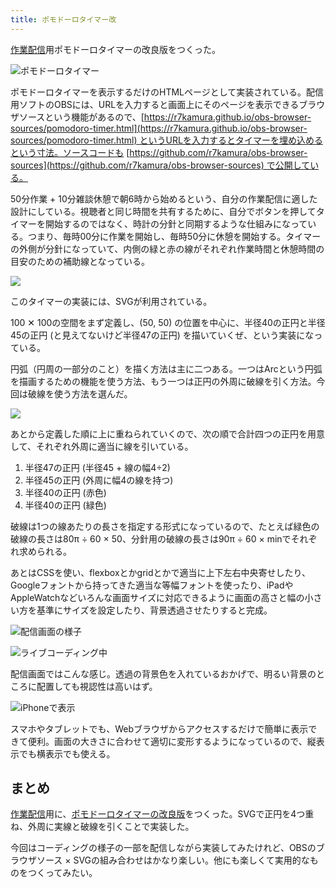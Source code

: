 ```yaml
---
title: ポモドーロタイマー改
---
```

[作業配信](https://www.youtube.com/c/r7kamura)用ポモドーロタイマーの改良版をつくった。

![](https://lh3.googleusercontent.com/docs/AG8NV2YB4vZruSyigufECORGfhit47TBziGqONAi4iQntttwczhbRa0UOpMjSS0g4mfcQwaqZlHWXAa24V_8V0BgMS68Br8PbE6L3-kQg2e2tEevoIELiAO4ZLiVe4DVJgBsriP1UukJOs2XqsWIXe_Jgy-rPmTBuYFyC1DZNgkiPxis-ndeNAPiRTjtzBQKa1wScd_PLFrbw6MWbjUdm1XB_IDzV6fjafBW2DKBio-49zBApquNNUtfmcsZgeqxFi0RYKe3iaoWCczDXqtNiT_ZFcGKJIHOG0CydXE89ebFGoooPue1o2LQF5cGc899UpNGOdlP3Ll31lL_4usjes3KjPOt2Gh1jRbFbuwWu5PduEp89DqYJNxBmhdBxwgengs1O2Ke6IXQzi-BEbetmq5jtsLw7N467uNpB7amP6dpFf_9i_qvjJtap_ktRV_kB3O43VD1c0xPuNtE0d9mw7-y7zG3hlZRtBjRyD4wyQdPcgoqnl2TDmNgUGEkXvJkwFp-wPxwPnh8cBhh7merKN9QDqe0eyu7wKw5IVGMq8S1jhSyXithUYe5HW7xyJz0eix4GZdi1SAiqcROByxJUC_DrAT8lzA7QYcjNYeqRNWI4LqFG98f_eipOGmO9DZm39I2BAwPawSFuaOpyoJiqrx0HwGj3PG_WAaQ2JDOJjUeQzYSseVgbBITGy1LaJCspzNYeWHYS6KQit-7I_3Zb1fDLRhcAp-YRe5hyIdovlgqjmnE3Y7eWgZFprrS3R68c2DWcLvPV94V1Ihu2xyacmBvfIDKMWAsHD8q2nPmD3JN5L5iQEt15gyJTgei40f2kBHsrPbRe5Jeo6k34BKXnkm647c_cidHIHapmgzqTWfqquvv34ZKXMeLf4F-j-AGftVh4-Xm4QXYEGonzIdRyenkKIXQMgyFkurHTVSLa7ZmUdYN7ikwcz_Jce6tStFGOGiW_Dk0RxmuCka_php3BjN1l51THC2N74vLMyYPIHG27d27isxNcqnPi0T1qKKlAFhrL1ANcWD1J2pdrjC05DZE135OQCTXYknk1D9e1tAgqcMWFs3fKrmj3zBuGK_1QOXaFo7C2xf02AGmjh9O-yEyJH2PktEL4SWSRcRks7Z4XBJePlPYGVEwNjNqhnGPczjprWXbLllQAQzN152cRyTqdPfT9iwYsDlF3jCwFxTnylpoZldOBhjxfNwJud8JJ1X-LdLmSJcJkOVg9bK1FgjwkHpS7uPC0PkGMQjZK-GQ4VfyirYdcw "ポモドーロタイマー")

ポモドーロタイマーを表示するだけのHTMLページとして実装されている。配信用ソフトのOBSには、URLを入力すると画面上にそのページを表示できるブラウザソースという機能があるので、[https://r7kamura.github.io/obs-browser-sources/pomodoro-timer.html](https://r7kamura.github.io/obs-browser-sources/pomodoro-timer.html) というURLを入力するとタイマーを埋め込めるという寸法。ソースコードも [https://github.com/r7kamura/obs-browser-sources](https://github.com/r7kamura/obs-browser-sources) で公開している。

50分作業 + 10分雑談休憩で朝6時から始めるという、自分の作業配信に適した設計にしている。視聴者と同じ時間を共有するために、自分でボタンを押してタイマーを開始するのではなく、時計の分針と同期するような仕組みになっている。つまり、毎時00分に作業を開始し、毎時50分に休憩を開始する。タイマーの外側が分針になっていて、内側の緑と赤の線がそれぞれ作業時間と休憩時間の目安のための補助線となっている。

![](https://lh3.googleusercontent.com/docs/AG8NV2bO-2rgX8Rdi0VaZZ7fO8Rrg5Y-PuYdxlG1K6h_f5zANqUuXN7fGyFnneCyfmO1_D7f8N8ZB2T2ZzoK-u5AEHneZ5UBLreFm4_I7RwHHesTHGkYS_4sRLKjET3U56K1gzSCW715mVg7Sa-N5M9GfEeW0pYlRC7GIaMh0OpuzoLBuC184oa92FyZ1I8hLEBM-8sMCznVyxl5bQnh9CcRFlF8VnftYju-HK6Dsxk8Dvon-oq8uCgkZsWJYXpbbU7H3r8m8iDrlk7wIDwi1qsgfMKg70EAr14uJjDyon6hB14hvHjZ7495TjJiJRIlrb72PfjUFEfIl1AlbQQy0NTPlsGYcj1uXfHCBt3MWznc-Jqdo0T3NhxYUBHoBsp310EVjvPGLLkIzqv2gQ6-ubdjfPsf9FLMxqQe5RQHchb12zyp3bkVNtITlhOfTxhM5TIwFQUEkAcU-iU0sSVldgWaxYwsZqr9mse5ntFtrPJLf-4HgHFtHfAQ0F_3ZWOSvKl1CIJwfAUV5eSJTnOeF-LeMOHjv8AdrKkMEvdbWhoF5CseWIsUbP-hPUIx8j4Jqx-POeGKzokia3mIuO1AjR4U3DIES6xeT9j7ntgJD51LNbW0exYlSw7rx55My8E0ZjAk-RJqyob_6zGkRQbfUMcr3AtNXiNajYod12REauuA5BoxxN7u5gjwfy9Nnjz1QfRgizY4F-WBfQK7Lqly0ZSXQcmbZvqshYKrmda_5CStGIaEWdOK3mC_0RUpfq1hnPvrHDxhUaAh4GFAk__v6gXJTuSppZMjTZDcr_yK3Lt1_mY5tMDlTaTdzI9cnjQWKp-pEAHzdJm85Ky_8IRPdwduGnPcmxYVV-RSkZX67TZJuVoMW0Sz8l27DiHikbsvwsZDDnm_exMkulmw3YorN83m8DHEt--oBajQ5ucRdY6NAJ7lvjdeRejdO-uQJxzXRKE_o_X6xbADDdh22s3_spNe0HzVDR3CUE0Farz5oyeCWZh17fRXmOA3GLQAisrlEjEC7liegz4LJMDnoCxxDVBmlXomRQQEfHq6FHcImtRNuEOjK2TliVuhb-y_AVUSc65CbXAhNpiKN6Our9WBWltZ35CtO9eGlR3IZUvqLVNnbKOj1O_b3mJ0Zdw0rOW-agPU1RX706zAdOvGmKyznXJGjVNwqQjxeNt8HtbEeW1TErLU8vNboPW6mH_xoOkv-Cqt0nbl6A-BFlJaeLFwpbPozDl1OvZsQv11anhNgyztrBRfsPJmew)

このタイマーの実装には、SVGが利用されている。

100 ✕ 100の空間をまず定義し、(50, 50) の位置を中心に、半径40の正円と半径45の正円 (と見えてないけど半径47の正円) を描いていくぜ、という実装になっている。

円弧（円周の一部分のこと）を描く方法は主に二つある。一つはArcという円弧を描画するための機能を使う方法、もう一つは正円の外周に破線を引く方法。今回は破線を使う方法を選んだ。

![](https://lh3.googleusercontent.com/docs/AG8NV2YLGR4RC0iUX-j3Umfh1mgQHHYAoLfHjuplx4IjPqGWLhaaxyFiSsa9AjbNVgO9Nw49bHQb3aTdhmlwMafCVn9We-2nPVkZxAfzG9wDXXzc00HVJOjnKR5AyD3mreYWT_J_xLMjipL1IHyv5IlNLywWS5IEtwRDw-QKl0wrugAAOHLnpsgXNMFjnjXvlesGR9WWZi_V7pWYabYmWTBq6eDY3dfM4lj8rxNCvZNLfBN_rFfDG9dtLNHh1JjADKY6EQFv-HytQeZrROhzRZVfbXJM-e_pyn6LGk0f6ASHmVDTn7oZx1aaHCTOl5cSDcPWLBo3-L0LrabUYubm-5Gn5xzbtaRScsjUWDU9mC8dcDgogRyXQQqU3xsc6_6NkvdV87bjpLI2xm-SxkEilRXrzzCDLTxU8DjMTX_PFsyw3STrzK8_FM-ao8u-mTgOi0lqZbCRJ0o-LrwX3st1cTQ8UGTo85LNtBvq3JvedFSwDVWjtieK-SfTLN1oUXUS33Q36RhPDobfvsr9Kmk49ZudYPvy1lpB0RwV27ncuZjCwD6h2SPFjN0vceqJC331a0yo8aAxu9DTdJZsJCIi5sHC_w6PPLYWDzZxTWQJglzLkWUEFNm5LW5dyRIL0OPVsWFDQVclxNpv-M6kstZIWD2r-SSDvOtBvSUDFtWpgpEsieon9DpO4Z2x9oiPKq0Smy8V7JdXVyj5-unb0xWzO_hkONhkKxkT7q2Uj4pCcT1k-E37l2-HsXe-nHYLAD2jnkjHv33CJ-D5TT1RA9jMTKLvqUflGTpbtjm7HU28hcb3LlfLSoaX779eCYY3PppZXhCIE375FS6y29WUbBvbHrJyptqzxXt40ooT2wjffhKk-eeg7x1mVAx64wQm1Ms5KfZGk0arNk587Tk_OdmNYly3DtKv-ZcnYWM1PtS-YnPG63GSbrtAYTrZVvhXZtTnPHc4xTEuoZxCFjdix36vdju7MXNvapgqMSCPo3UFHX0MBQYusiXQnY_jgUdn-p8hRKSnCXCyP-VvAyigNB2ute9-E2_cTBNW3Vtk1umxkGXRQoi397ec0nqbHsT5-rCbvRpSwMCDKDcIqwXJ3_j8pL8-7ODdo3V5lkFFNW2iRD2YXMO0N6DkwE3J83BZWGuT-Gf3yAuWcP1ELV21Rb7NaW58_kyd0GVzDW5b7rw4ZmMF5Onn_frUX-MDHvV27Ga5mmc6Imlk7p9jY9HnL1ImUgtgI313EjUOZswiq-Pfr_N0QoA630EICg)

あとから定義した順に上に重ねられていくので、次の順で合計四つの正円を用意して、それぞれ外周に適当に線を引いている。

1.  半径47の正円 (半径45 + 線の幅4÷2)
2.  半径45の正円 (外周に幅4の線を持つ)
3.  半径40の正円 (赤色)
4.  半径40の正円 (緑色)

破線は1つの線あたりの長さを指定する形式になっているので、たとえば緑色の破線の長さは80π ÷ 60 × 50、分針用の破線の長さは90π ÷ 60 × minでそれぞれ求められる。

あとはCSSを使い、flexboxとかgridとかで適当に上下左右中央寄せしたり、Googleフォントから持ってきた適当な等幅フォントを使ったり、iPadやAppleWatchなどいろんな画面サイズに対応できるように画面の高さと幅の小さい方を基準にサイズを設定したり、背景透過させたりすると完成。

![](https://lh3.googleusercontent.com/docs/AG8NV2acufh6XsFM4wUbEGeGuWTqXRIlqdwgSrxvrzC_pMGS60dtUahr0ZSUscr1qM3Z5-RB70GnBjk9FzD6IOF0ydPpb4e2qWeOtXY7nMsQvzYIc3QIsyMJPSxn6n4UnIiDcYqG1gB8WALvdJIK2sYcmCmsIUjJFZjQM678SjrfyZJ_2XyBRvUdgsESPu5QVmM0zMi80z5-SVgcsubtdxdSr2kTRCZwe1Piq1vaH2octSK0ySllG22Cak8vaXW5oq7Y4OCfM8jpsVykeGAyh3lUopihAwuzGMISyLKGmaRzjrlUm4K4DVr69Hjthawf97Rz0pOGPh_AgOCxwt9OnqSv2TeZ2MHa15o5UANHeAUhOpzQK2X1V_DmbL0DYNulO_oe6Aq2MidPjdOAeK5esFLhBg-L68iGcNrx355ROG_8zT10_nBP7Ksl9rYEA-15rBX7apSGC3ic0ejHIw-FCLtdhqgk0Y19UM3-NjUYsclmzFCrfn5TCo9xNTHUOBM3jzaWWFKyzOQyZdKpzTjCZeWU4ozPbK1NRgMTeoNVtM3C2E5Zr2E0YGh6HPVFNXF-CozQVOzWBPIqbywK7s78JhLtCJZDe9L83x4dMWLTcx4hYhY4aW2FB90mp6V_PCnq7l1qY5ljNLdFK0gzEGCsUwHSz_9Ko7RH120SgP-9wTHPd12Shr0kka1dBxCbn-F2VlLtYCr28HPeAAtudkAB4Lx5qSwNaA0T2hVzaIm8jnfI_ju6u8T-1e3ibes5vw_QE0CDfXUHH1prL3BMgfiyTRkBF61qfp2eNjApbERaE95IAprGJqpcEnayaHqSLLxe5KdgWbQ6aHAWyqLwtM-GVSJtwg5BRxE-jL1bO0926lDXZTxHHnrb9k9fCOZusLrl2r9dl0u2n7N0IDzrL0KuwamxJQ9dp89VfVsQHJ4_yG8Tlo5pLOoF8OlD11zmM_WbXvR2VKVQz-1FuBZgNAeQ2E7MTsRSu8n-URWpsqlIzgBfhAHsD7Z3xjpKJYdaNdaz4fFbNdVa44qqeA7-05p5bPy6QB_e6UTuudPtmmCgEfOiUc_5FkqPw0DOfItYbdxYR_cpmkZZvONRQtc5XVpXsnAavd0viMB3ISJDrxaZ-q8Fj06_7zyYx_UBeOaUnln9qpF16_k-2PNcKbIZN5W-dyfUZSBC9QoY1z7XqnVkaJoIebjnc8sreQUsU2WYZ493qElP39KLo9FUXhSE9OPzm8isBrBnVEcAW0_VBvFWrn2tB1dGi98gLA "配信画面の様子")

![](https://lh3.googleusercontent.com/docs/AG8NV2a9_rtC-cRhVTQpgfV1raHUy7Y_Odsb2Bn1NuQyEPvnafRgEI5bEuGMk17Xav3hW_3mRMyUNmmrMZYORMU3uvB8QsjNMl2rAxeKe8hIkY-FlTfNV801kn7IcUecSrs8Y-gbxbuZ88N0tOCXncWIPXmwg0pJSnPBCSLCneyEHg75IW8rrL5l1Mr7Hcf4t6rhR8UvJa7NGfSK9zjrp-vMw1wFMv8BLqcQFCEPWDeCkjswTud8LSE2H201BoUylOAdOs2FT_fGDp3HFacRCOm4NZJI6H-JcmgYQ-sq3MBrFF1uqczK_xqG3yDuNBtEcFwYS0lFPNjzRZJDKZP4-vnu2NTHWWGoiQCKzgDch37wq8Ym6_dSFu2xcW8KCud4iPLvh36wN0JOSgQS6cTN9szxRCaGj8rkY80rqZ7qUwNGn5DAFdgpXl0J-QzVLoSFiA-gIz_asKkHLDgeRXuiv5nVPY-AUMGfsa9BdJlI7SS7FKEmQipNDncSGtoswULR1PBM1OOIBSzViRuWVFPFDR6n9LrwuhgCToL9Wftt1wu8BIRsomNOiGgB7bghrpB_NG8Mw2vBUyO8l7zpKO7_f4WidRTMjHXHhh4dOc8Hy6ouuavm31Kj9XyBZUMnj3P3tq4mMyzl1X84X_UdsXSnI6upe_LmH_RTWgEfkNgFGn2GNw3m-BB8W9FhVNc34kHMgFRl3e-gs_CGpBM-9E3-0Be2I486BlQlUVx71VeMZO1UctehmDw51ByQp5ajTyqKmca0ljh7X_AAwWTZxDKecP631m9WBnj4aOuHH6bqVsWO7Yv-9Q8yOCHcIXnIN24yrYdhxzm4MfSG7mDroojzIOO-xKs79zFJXa2Nh8WPc7cEpl5xitYu7V7ElEgJImrGi0eWSh3lx78_2hu3T1bpSSRLfBKUgzkj0en3W7N70Q7ZdVpNvFWGP_N-TELwWPAk7lMyYIQFV-hK1JUw-VIZ4ao3BGJrJV4vRwwj88xIromjahZkA9UWWHos3en4IuDvZCTuXIitLOxofXdBMU1mkDoKqlpQm4X8dq9l6S2oFj68C6ANq5tMn_562Z3JtEIUh0RtPMFFct5qaQ9MfwEzXGGkbWw6AjiG_vSRF1EFuz4d08h8pbh9Jb5vAc3-n15aoaiQwUDyeDEITYU9HMTS45c4mgASlW1JTGcwo9FP6rL_DeLC-u0x-DcEiOiEGNZDYPiwSRBPRLcFT4P0mi56y7E94uECi1sK4yHj9VIaehCG7XEpYuGokg "ライブコーディング中")

配信画面ではこんな感じ。透過の背景色を入れているおかげで、明るい背景のところに配置しても視認性は高いはず。

![](https://lh3.googleusercontent.com/docs/AG8NV2Yj41RierYoai4ULRc6cwhg9NfQvZSTo1OmbbgwzF5_LSNAVJFMLGbxIQ-kbArAlWVrIZXcxNVBw8Bs5-6xp8DJdq42EDF2F39t658y79Wi_pVhzR4UTvBnvUF93Iq-TvLIcE5wZVNKnNuFmEEfy-LqHjzXec92kO0halLxtJ-Ylq2RZHRjnzN8sc677FXPO29YP1Hu7BRzw3EnKqmCYroPwaEkmBICZloLoytLUPUoB331XHYo4EIoWkNCWAD7cH-JOs_UNIS9gQZ08jIQmUU0EDZfdOmFiUYkWMDDvlBGhf-iQy0lTkZgmNgHNJMrE8zO6ndvDeZntZAwhiFpaq7bz73fsp_9umzfI4kwot5qV-rFQAWImSwyurY_PHTkCgpsZ3EBLVVQjyxYoIwGmm7nlwE4nycMiK4xFEHPiIxbes8jrr-Awm0oavWBuA0BX0pctOYJnDz1hWjfSGn1OuEv5QZg0X4Unu_ZsnvATSU1xn870myOsZqwzBFbBeExZ26MTUtMMB6xQY-67yf7BY6FU84-7QxRyPt06pThZJGHsQYvUOj1nTRoRlO0dtEuWevfOxgxibND7WQOp09m1ilEAsMs7Hs6Om2XFgk2fzPh97B-s0OCFlQpQNFhEPIFUtBsmtB246TJZWxG57dSp_0JN_aCyXnJW1xkhy_ZawV0y87hJcDeQ1Sr0RXRpN3Ttuv0vGVJWwkOzjhgfiJU738UA55SfyXTd8nlUrRgywL0mcGp62JPgKCnEuXFFH5rjyeTrdUTZ3ErckZ0WJy7mm9IYS4xIJajLeGD8Qc4KQBblE5Gn34BRDg8idCmT7zl1Vx6xlqLGJfmxpVENr_qfs7UvcXSiWom855KX9l-AMx0SiMHGg4y6e1T6pe0TQ0e5IsY4hWZNL5Idkek2un7zPFHmJieXA9q_kyEuqkAO-WX2BgXzozAQz2BfnWbRVIEex8f91OEzFVdqaBOHN7rPZ39jtAPCbszdBGGG6K-sqblWuW2VzxwtLYHkHnjyC_rIwXSmbKryY2F_e3CPo-xDXHqzljeVT5X_BrLhNuOML14Axh9-d8zOoOf3b5Kvdjy9rid-SHKdab6Dno4zHV4J7nSl8GepSVDVNcfpNYkaIdqHPP9BCrXqvYlnQ-i-q8L-GBbQdGQnFPZCCITzsNEjczDA5AP20tN5QnmOl94COEtvarFyK9d5p0THat2w89h5-J-7Na-tXK2i1fvINGuSpRLf-viAsi8tZYe14RL3qGSKPT82w "iPhoneで表示")

スマホやタブレットでも、Webブラウザからアクセスするだけで簡単に表示できて便利。画面の大きさに合わせて適切に変形するようになっているので、縦表示でも横表示でも使える。

まとめ
---

[作業配信](https://www.youtube.com/c/r7kamura)用に、[ポモドーロタイマーの改良版](https://github.com/r7kamura/obs-browser-sources)をつくった。SVGで正円を4つ重ね、外周に実線と破線を引くことで実装した。

今回はコーディングの様子の一部を配信しながら実装してみたけれど、OBSのブラウザソース × SVGの組み合わせはかなり楽しい。他にも楽しくて実用的なものをつくってみたい。
